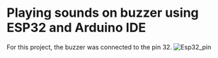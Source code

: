 # Playing sounds on buzzer using ESP32 and Arduino IDE
For this project, the buzzer was connected to the pin 32. 
![Esp32_pin](https://github.com/aricoelhog/ESP32_Arduino_IDE/assets/139346671/05884b1e-96b6-4829-9923-4148bef1abdf)
